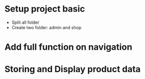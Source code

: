 # Setup project basic

- Split all folder
- Create two folder: admin and shop

# Add full function on navigation

# Storing and Display product data
